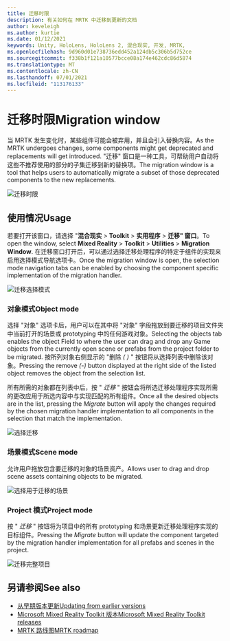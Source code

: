 ```yaml
---
title: 迁移时限
description: 有关如何在 MRTK 中迁移到更新的文档
author: keveleigh
ms.author: kurtie
ms.date: 01/12/2021
keywords: Unity, HoloLens, HoloLens 2, 混合现实, 开发, MRTK,
ms.openlocfilehash: 9d960d01e738736edd452a124db5c306b5d752ce
ms.sourcegitcommit: f338b1f121a10577bcce08a174e462cdc86d5874
ms.translationtype: MT
ms.contentlocale: zh-CN
ms.lasthandoff: 07/01/2021
ms.locfileid: "113176133"
---
```

# <a name="migration-window"></a><span data-ttu-id="5efe9-104">迁移时限</span><span class="sxs-lookup"><span data-stu-id="5efe9-104">Migration window</span></span>

<span data-ttu-id="5efe9-105">当 MRTK 发生变化时，某些组件可能会被弃用，并且会引入替换内容。</span><span class="sxs-lookup"><span data-stu-id="5efe9-105">As the MRTK undergoes changes, some components might get deprecated and replacements will get introduced.</span></span>
<span data-ttu-id="5efe9-106">"迁移" 窗口是一种工具，可帮助用户自动将这些不推荐使用的部分的子集迁移到新的替换项。</span><span class="sxs-lookup"><span data-stu-id="5efe9-106">The migration window is a tool that helps users to automatically migrate a subset of those deprecated components to the new replacements.</span></span>

![迁移时限](../images/migration-window/MRTK_Migration_Window.png)

## <a name="usage"></a><span data-ttu-id="5efe9-108">使用情况</span><span class="sxs-lookup"><span data-stu-id="5efe9-108">Usage</span></span>

<span data-ttu-id="5efe9-109">若要打开该窗口，请选择 "**混合现实**  >  **Toolkit**  >  **实用程序**  >  **迁移" 窗口**。</span><span class="sxs-lookup"><span data-stu-id="5efe9-109">To open the window, select **Mixed Reality** > **Toolkit** > **Utilities** > **Migration Window**.</span></span> <span data-ttu-id="5efe9-110">在迁移窗口打开后，可以通过选择迁移处理程序的特定于组件的实现来启用选择模式导航选项卡。</span><span class="sxs-lookup"><span data-stu-id="5efe9-110">Once the migration window is open, the selection mode navigation tabs can be enabled by choosing the component specific implementation of the migration handler.</span></span>  

![迁移选择模式](../images/migration-window/MRTK_Migration_Modes.png)

### <a name="object-mode"></a><span data-ttu-id="5efe9-112">对象模式</span><span class="sxs-lookup"><span data-stu-id="5efe9-112">Object mode</span></span>

<span data-ttu-id="5efe9-113">选择 "对象" 选项卡后，用户可以在其中将 "对象" 字段拖放到要迁移的项目文件夹中当前打开的场景或 prototyping 中的任何游戏对象。</span><span class="sxs-lookup"><span data-stu-id="5efe9-113">Selecting the objects tab enables the object Field to where the user can drag and drop any Game objects from the currently open scene or prefabs from the project folder to be migrated.</span></span>
<span data-ttu-id="5efe9-114">按所列对象右侧显示的 "删除 *( )* " 按钮将从选择列表中删除该对象。</span><span class="sxs-lookup"><span data-stu-id="5efe9-114">Pressing the remove *(-)* button displayed at the right side of the listed object removes the object from the selection list.</span></span>

<span data-ttu-id="5efe9-115">所有所需的对象都在列表中后，按 " *迁移* " 按钮会将所选迁移处理程序实现所需的更改应用于所选内容中与实现匹配的所有组件。</span><span class="sxs-lookup"><span data-stu-id="5efe9-115">Once all the desired objects are in the list, pressing the *Migrate* button will apply the changes required by the chosen migration handler implementation to all components in the selection that match the implementation.</span></span>

![选择迁移](../images/migration-window/MRTK_Object_Migration.png)

### <a name="scene-mode"></a><span data-ttu-id="5efe9-117">场景模式</span><span class="sxs-lookup"><span data-stu-id="5efe9-117">Scene mode</span></span>

<span data-ttu-id="5efe9-118">允许用户拖放包含要迁移的对象的场景资产。</span><span class="sxs-lookup"><span data-stu-id="5efe9-118">Allows user to drag and drop scene assets containing objects to be migrated.</span></span>

![选择用于迁移的场景](../images/migration-window/MRTK_Scene_Selection.png)

### <a name="project-mode"></a><span data-ttu-id="5efe9-120">Project 模式</span><span class="sxs-lookup"><span data-stu-id="5efe9-120">Project mode</span></span>

<span data-ttu-id="5efe9-121">按 " *迁移* " 按钮将为项目中的所有 prototyping 和场景更新迁移处理程序实现的目标组件。</span><span class="sxs-lookup"><span data-stu-id="5efe9-121">Pressing the *Migrate* button will update the component targeted by the migration handler implementation for all prefabs and scenes in the project.</span></span>

![迁移完整项目](../images/migration-window/MRTK_Project_Migration.png)

## <a name="see-also"></a><span data-ttu-id="5efe9-123">另请参阅</span><span class="sxs-lookup"><span data-stu-id="5efe9-123">See also</span></span>

- [<span data-ttu-id="5efe9-124">从早期版本更新</span><span class="sxs-lookup"><span data-stu-id="5efe9-124">Updating from earlier versions</span></span>](../../updates-deployment/updating.md)
- [<span data-ttu-id="5efe9-125">Microsoft Mixed Reality Toolkit 版本</span><span class="sxs-lookup"><span data-stu-id="5efe9-125">Microsoft Mixed Reality Toolkit releases</span></span>](../../release-notes/mrtk-26-release-notes.md)
- [<span data-ttu-id="5efe9-126">MRTK 路线图</span><span class="sxs-lookup"><span data-stu-id="5efe9-126">MRTK roadmap</span></span>](../../roadmap.md)
